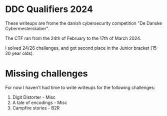 # DDC Qualifiers 2024

These writeups are frome the danish cybersecurity competition "De Danske Cybermesterskaber".

The CTF ran from the 24th of February to the 17th of March 2024.

I solved 24/26 challenges, and got second place in the Junior bracket (15-20 year olds).

# Missing challenges

For now I haven't had time to write writeups for the following challenges:

1. Digit Distorter - Misc
2. A tale of encodings - Misc
3. Campfire stories - B2R
